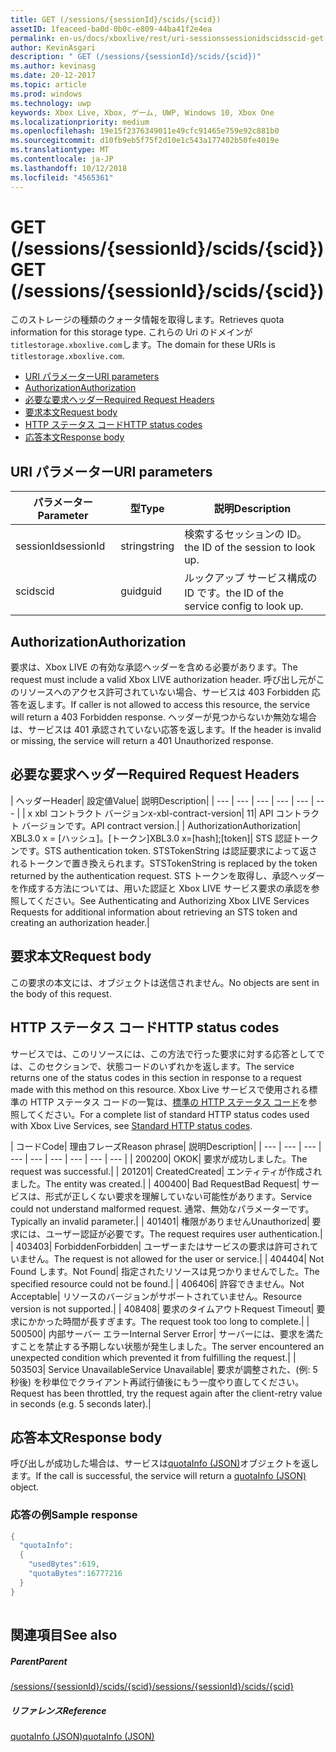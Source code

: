 ```yaml
---
title: GET (/sessions/{sessionId}/scids/{scid})
assetID: 1feaceed-ba0d-0b0c-e809-44ba41f2e4ea
permalink: en-us/docs/xboxlive/rest/uri-sessionssessionidscidsscid-get.html
author: KevinAsgari
description: " GET (/sessions/{sessionId}/scids/{scid})"
ms.author: kevinasg
ms.date: 20-12-2017
ms.topic: article
ms.prod: windows
ms.technology: uwp
keywords: Xbox Live, Xbox, ゲーム, UWP, Windows 10, Xbox One
ms.localizationpriority: medium
ms.openlocfilehash: 19e15f2376349011e49cfc91465e759e92c881b0
ms.sourcegitcommit: d10fb9eb5f75f2d10e1c543a177402b50fe4019e
ms.translationtype: MT
ms.contentlocale: ja-JP
ms.lasthandoff: 10/12/2018
ms.locfileid: "4565361"
---
```

# <a name="get-sessionssessionidscidsscid"></a><span data-ttu-id="0dbb9-104">GET (/sessions/{sessionId}/scids/{scid})</span><span class="sxs-lookup"><span data-stu-id="0dbb9-104">GET (/sessions/{sessionId}/scids/{scid})</span></span>
<span data-ttu-id="0dbb9-105">このストレージの種類のクォータ情報を取得します。</span><span class="sxs-lookup"><span data-stu-id="0dbb9-105">Retrieves quota information for this storage type.</span></span> <span data-ttu-id="0dbb9-106">これらの Uri のドメインが`titlestorage.xboxlive.com`します。</span><span class="sxs-lookup"><span data-stu-id="0dbb9-106">The domain for these URIs is `titlestorage.xboxlive.com`.</span></span>
 
  * [<span data-ttu-id="0dbb9-107">URI パラメーター</span><span class="sxs-lookup"><span data-stu-id="0dbb9-107">URI parameters</span></span>](#ID4EX)
  * [<span data-ttu-id="0dbb9-108">Authorization</span><span class="sxs-lookup"><span data-stu-id="0dbb9-108">Authorization</span></span>](#ID4ECB)
  * [<span data-ttu-id="0dbb9-109">必要な要求ヘッダー</span><span class="sxs-lookup"><span data-stu-id="0dbb9-109">Required Request Headers</span></span>](#ID4ENB)
  * [<span data-ttu-id="0dbb9-110">要求本文</span><span class="sxs-lookup"><span data-stu-id="0dbb9-110">Request body</span></span>](#ID4EWC)
  * [<span data-ttu-id="0dbb9-111">HTTP ステータス コード</span><span class="sxs-lookup"><span data-stu-id="0dbb9-111">HTTP status codes</span></span>](#ID4EBD)
  * [<span data-ttu-id="0dbb9-112">応答本文</span><span class="sxs-lookup"><span data-stu-id="0dbb9-112">Response body</span></span>](#ID4E2H)
 
<a id="ID4EX"></a>

 
## <a name="uri-parameters"></a><span data-ttu-id="0dbb9-113">URI パラメーター</span><span class="sxs-lookup"><span data-stu-id="0dbb9-113">URI parameters</span></span>
 
| <span data-ttu-id="0dbb9-114">パラメーター</span><span class="sxs-lookup"><span data-stu-id="0dbb9-114">Parameter</span></span>| <span data-ttu-id="0dbb9-115">型</span><span class="sxs-lookup"><span data-stu-id="0dbb9-115">Type</span></span>| <span data-ttu-id="0dbb9-116">説明</span><span class="sxs-lookup"><span data-stu-id="0dbb9-116">Description</span></span>| 
| --- | --- | --- | 
| <span data-ttu-id="0dbb9-117">sessionId</span><span class="sxs-lookup"><span data-stu-id="0dbb9-117">sessionId</span></span>| <span data-ttu-id="0dbb9-118">string</span><span class="sxs-lookup"><span data-stu-id="0dbb9-118">string</span></span>| <span data-ttu-id="0dbb9-119">検索するセッションの ID。</span><span class="sxs-lookup"><span data-stu-id="0dbb9-119">the ID of the session to look up.</span></span>| 
| <span data-ttu-id="0dbb9-120">scid</span><span class="sxs-lookup"><span data-stu-id="0dbb9-120">scid</span></span>| <span data-ttu-id="0dbb9-121">guid</span><span class="sxs-lookup"><span data-stu-id="0dbb9-121">guid</span></span>| <span data-ttu-id="0dbb9-122">ルックアップ サービス構成の ID です。</span><span class="sxs-lookup"><span data-stu-id="0dbb9-122">the ID of the service config to look up.</span></span>| 
  
<a id="ID4ECB"></a>

 
## <a name="authorization"></a><span data-ttu-id="0dbb9-123">Authorization</span><span class="sxs-lookup"><span data-stu-id="0dbb9-123">Authorization</span></span>
 
<span data-ttu-id="0dbb9-124">要求は、Xbox LIVE の有効な承認ヘッダーを含める必要があります。</span><span class="sxs-lookup"><span data-stu-id="0dbb9-124">The request must include a valid Xbox LIVE authorization header.</span></span> <span data-ttu-id="0dbb9-125">呼び出し元がこのリソースへのアクセス許可されていない場合、サービスは 403 Forbidden 応答を返します。</span><span class="sxs-lookup"><span data-stu-id="0dbb9-125">If caller is not allowed to access this resource, the service will return a 403 Forbidden response.</span></span> <span data-ttu-id="0dbb9-126">ヘッダーが見つからないか無効な場合は、サービスは 401 承認されていない応答を返します。</span><span class="sxs-lookup"><span data-stu-id="0dbb9-126">If the header is invalid or missing, the service will return a 401 Unauthorized response.</span></span> 
  
<a id="ID4ENB"></a>

 
## <a name="required-request-headers"></a><span data-ttu-id="0dbb9-127">必要な要求ヘッダー</span><span class="sxs-lookup"><span data-stu-id="0dbb9-127">Required Request Headers</span></span>
 
| <span data-ttu-id="0dbb9-128">ヘッダー</span><span class="sxs-lookup"><span data-stu-id="0dbb9-128">Header</span></span>| <span data-ttu-id="0dbb9-129">設定値</span><span class="sxs-lookup"><span data-stu-id="0dbb9-129">Value</span></span>| <span data-ttu-id="0dbb9-130">説明</span><span class="sxs-lookup"><span data-stu-id="0dbb9-130">Description</span></span>| 
| --- | --- | --- | --- | --- | --- | 
| <span data-ttu-id="0dbb9-131">x xbl コントラクト バージョン</span><span class="sxs-lookup"><span data-stu-id="0dbb9-131">x-xbl-contract-version</span></span>| <span data-ttu-id="0dbb9-132">1</span><span class="sxs-lookup"><span data-stu-id="0dbb9-132">1</span></span>| <span data-ttu-id="0dbb9-133">API コントラクト バージョンです。</span><span class="sxs-lookup"><span data-stu-id="0dbb9-133">API contract version.</span></span>| 
| <span data-ttu-id="0dbb9-134">Authorization</span><span class="sxs-lookup"><span data-stu-id="0dbb9-134">Authorization</span></span>| <span data-ttu-id="0dbb9-135">XBL3.0 x = [ハッシュ]。[トークン]</span><span class="sxs-lookup"><span data-stu-id="0dbb9-135">XBL3.0 x=[hash];[token]</span></span>| <span data-ttu-id="0dbb9-136">STS 認証トークンです。</span><span class="sxs-lookup"><span data-stu-id="0dbb9-136">STS authentication token.</span></span> <span data-ttu-id="0dbb9-137">STSTokenString は認証要求によって返されるトークンで置き換えられます。</span><span class="sxs-lookup"><span data-stu-id="0dbb9-137">STSTokenString is replaced by the token returned by the authentication request.</span></span> <span data-ttu-id="0dbb9-138">STS トークンを取得し、承認ヘッダーを作成する方法については、用いた認証と Xbox LIVE サービス要求の承認を参照してください。</span><span class="sxs-lookup"><span data-stu-id="0dbb9-138">See Authenticating and Authorizing Xbox LIVE Services Requests for additional information about retrieving an STS token and creating an authorization header.</span></span>| 
  
<a id="ID4EWC"></a>

 
## <a name="request-body"></a><span data-ttu-id="0dbb9-139">要求本文</span><span class="sxs-lookup"><span data-stu-id="0dbb9-139">Request body</span></span>
 
<span data-ttu-id="0dbb9-140">この要求の本文には、オブジェクトは送信されません。</span><span class="sxs-lookup"><span data-stu-id="0dbb9-140">No objects are sent in the body of this request.</span></span>
  
<a id="ID4EBD"></a>

 
## <a name="http-status-codes"></a><span data-ttu-id="0dbb9-141">HTTP ステータス コード</span><span class="sxs-lookup"><span data-stu-id="0dbb9-141">HTTP status codes</span></span>
 
<span data-ttu-id="0dbb9-142">サービスでは、このリソースには、この方法で行った要求に対する応答としてでは、このセクションで、状態コードのいずれかを返します。</span><span class="sxs-lookup"><span data-stu-id="0dbb9-142">The service returns one of the status codes in this section in response to a request made with this method on this resource.</span></span> <span data-ttu-id="0dbb9-143">Xbox Live サービスで使用される標準の HTTP ステータス コードの一覧は、[標準の HTTP ステータス コード](../../additional/httpstatuscodes.md)を参照してください。</span><span class="sxs-lookup"><span data-stu-id="0dbb9-143">For a complete list of standard HTTP status codes used with Xbox Live Services, see [Standard HTTP status codes](../../additional/httpstatuscodes.md).</span></span>
 
| <span data-ttu-id="0dbb9-144">コード</span><span class="sxs-lookup"><span data-stu-id="0dbb9-144">Code</span></span>| <span data-ttu-id="0dbb9-145">理由フレーズ</span><span class="sxs-lookup"><span data-stu-id="0dbb9-145">Reason phrase</span></span>| <span data-ttu-id="0dbb9-146">説明</span><span class="sxs-lookup"><span data-stu-id="0dbb9-146">Description</span></span>| 
| --- | --- | --- | --- | --- | --- | --- | --- | --- | 
| <span data-ttu-id="0dbb9-147">200</span><span class="sxs-lookup"><span data-stu-id="0dbb9-147">200</span></span>| <span data-ttu-id="0dbb9-148">OK</span><span class="sxs-lookup"><span data-stu-id="0dbb9-148">OK</span></span>| <span data-ttu-id="0dbb9-149">要求が成功しました。</span><span class="sxs-lookup"><span data-stu-id="0dbb9-149">The request was successful.</span></span>| 
| <span data-ttu-id="0dbb9-150">201</span><span class="sxs-lookup"><span data-stu-id="0dbb9-150">201</span></span>| <span data-ttu-id="0dbb9-151">Created</span><span class="sxs-lookup"><span data-stu-id="0dbb9-151">Created</span></span>| <span data-ttu-id="0dbb9-152">エンティティが作成されました。</span><span class="sxs-lookup"><span data-stu-id="0dbb9-152">The entity was created.</span></span>| 
| <span data-ttu-id="0dbb9-153">400</span><span class="sxs-lookup"><span data-stu-id="0dbb9-153">400</span></span>| <span data-ttu-id="0dbb9-154">Bad Request</span><span class="sxs-lookup"><span data-stu-id="0dbb9-154">Bad Request</span></span>| <span data-ttu-id="0dbb9-155">サービスは、形式が正しくない要求を理解していない可能性があります。</span><span class="sxs-lookup"><span data-stu-id="0dbb9-155">Service could not understand malformed request.</span></span> <span data-ttu-id="0dbb9-156">通常、無効なパラメーターです。</span><span class="sxs-lookup"><span data-stu-id="0dbb9-156">Typically an invalid parameter.</span></span>| 
| <span data-ttu-id="0dbb9-157">401</span><span class="sxs-lookup"><span data-stu-id="0dbb9-157">401</span></span>| <span data-ttu-id="0dbb9-158">権限がありません</span><span class="sxs-lookup"><span data-stu-id="0dbb9-158">Unauthorized</span></span>| <span data-ttu-id="0dbb9-159">要求には、ユーザー認証が必要です。</span><span class="sxs-lookup"><span data-stu-id="0dbb9-159">The request requires user authentication.</span></span>| 
| <span data-ttu-id="0dbb9-160">403</span><span class="sxs-lookup"><span data-stu-id="0dbb9-160">403</span></span>| <span data-ttu-id="0dbb9-161">Forbidden</span><span class="sxs-lookup"><span data-stu-id="0dbb9-161">Forbidden</span></span>| <span data-ttu-id="0dbb9-162">ユーザーまたはサービスの要求は許可されていません。</span><span class="sxs-lookup"><span data-stu-id="0dbb9-162">The request is not allowed for the user or service.</span></span>| 
| <span data-ttu-id="0dbb9-163">404</span><span class="sxs-lookup"><span data-stu-id="0dbb9-163">404</span></span>| <span data-ttu-id="0dbb9-164">Not Found します。</span><span class="sxs-lookup"><span data-stu-id="0dbb9-164">Not Found</span></span>| <span data-ttu-id="0dbb9-165">指定されたリソースは見つかりませんでした。</span><span class="sxs-lookup"><span data-stu-id="0dbb9-165">The specified resource could not be found.</span></span>| 
| <span data-ttu-id="0dbb9-166">406</span><span class="sxs-lookup"><span data-stu-id="0dbb9-166">406</span></span>| <span data-ttu-id="0dbb9-167">許容できません。</span><span class="sxs-lookup"><span data-stu-id="0dbb9-167">Not Acceptable</span></span>| <span data-ttu-id="0dbb9-168">リソースのバージョンがサポートされていません。</span><span class="sxs-lookup"><span data-stu-id="0dbb9-168">Resource version is not supported.</span></span>| 
| <span data-ttu-id="0dbb9-169">408</span><span class="sxs-lookup"><span data-stu-id="0dbb9-169">408</span></span>| <span data-ttu-id="0dbb9-170">要求のタイムアウト</span><span class="sxs-lookup"><span data-stu-id="0dbb9-170">Request Timeout</span></span>| <span data-ttu-id="0dbb9-171">要求にかかった時間が長すぎます。</span><span class="sxs-lookup"><span data-stu-id="0dbb9-171">The request took too long to complete.</span></span>| 
| <span data-ttu-id="0dbb9-172">500</span><span class="sxs-lookup"><span data-stu-id="0dbb9-172">500</span></span>| <span data-ttu-id="0dbb9-173">内部サーバー エラー</span><span class="sxs-lookup"><span data-stu-id="0dbb9-173">Internal Server Error</span></span>| <span data-ttu-id="0dbb9-174">サーバーには、要求を満たすことを禁止する予期しない状態が発生しました。</span><span class="sxs-lookup"><span data-stu-id="0dbb9-174">The server encountered an unexpected condition which prevented it from fulfilling the request.</span></span>| 
| <span data-ttu-id="0dbb9-175">503</span><span class="sxs-lookup"><span data-stu-id="0dbb9-175">503</span></span>| <span data-ttu-id="0dbb9-176">Service Unavailable</span><span class="sxs-lookup"><span data-stu-id="0dbb9-176">Service Unavailable</span></span>| <span data-ttu-id="0dbb9-177">要求が調整された、(例: 5 秒後) を秒単位でクライアント再試行値後にもう一度やり直してください。</span><span class="sxs-lookup"><span data-stu-id="0dbb9-177">Request has been throttled, try the request again after the client-retry value in seconds (e.g. 5 seconds later).</span></span>| 
  
<a id="ID4E2H"></a>

 
## <a name="response-body"></a><span data-ttu-id="0dbb9-178">応答本文</span><span class="sxs-lookup"><span data-stu-id="0dbb9-178">Response body</span></span>
 
<span data-ttu-id="0dbb9-179">呼び出しが成功した場合は、サービスは[quotaInfo (JSON)](../../json/json-quota.md)オブジェクトを返します。</span><span class="sxs-lookup"><span data-stu-id="0dbb9-179">If the call is successful, the service will return a [quotaInfo (JSON)](../../json/json-quota.md) object.</span></span> 
 
<a id="ID4EKAAC"></a>

 
### <a name="sample-response"></a><span data-ttu-id="0dbb9-180">応答の例</span><span class="sxs-lookup"><span data-stu-id="0dbb9-180">Sample response</span></span>
 

```cpp
{
  "quotaInfo":
  {
    "usedBytes":619,
    "quotaBytes":16777216
  }
}
         
```

   
<a id="ID4EWAAC"></a>

 
## <a name="see-also"></a><span data-ttu-id="0dbb9-181">関連項目</span><span class="sxs-lookup"><span data-stu-id="0dbb9-181">See also</span></span>
 
<a id="ID4EYAAC"></a>

 
##### <a name="parent"></a><span data-ttu-id="0dbb9-182">Parent</span><span class="sxs-lookup"><span data-stu-id="0dbb9-182">Parent</span></span> 

[<span data-ttu-id="0dbb9-183">/sessions/{sessionId}/scids/{scid}</span><span class="sxs-lookup"><span data-stu-id="0dbb9-183">/sessions/{sessionId}/scids/{scid}</span></span>](uri-sessionssessionidscidsscid.md)

  
<a id="ID4ECBAC"></a>

 
##### <a name="reference"></a><span data-ttu-id="0dbb9-184">リファレンス</span><span class="sxs-lookup"><span data-stu-id="0dbb9-184">Reference</span></span> 

[<span data-ttu-id="0dbb9-185">quotaInfo (JSON)</span><span class="sxs-lookup"><span data-stu-id="0dbb9-185">quotaInfo (JSON)</span></span>](../../json/json-quota.md)

   